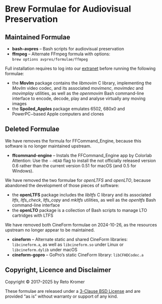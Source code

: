 # Brew Formulae for Audiovisual Preservation

## Maintained Formulae

- **bash-avpres** – Bash scripts for audiovisual preservation
- **ffmpeg** – Alternate FFmpeg formula with options:<br>
`brew options avpres/formulae/ffmpeg`

Full installation requires to log into our [extranet](https://reto.ch/cgi-bin/login.pl) before running the following formulae:

- the **MovIm** package contains the _libmovim_ C library, implementing the _MovIm_ video codec, and its associated _movimenc_, _movimdec_ and _movimplay_ utilities, as well as the _openmovim_ Bash command-line interface to encode, decode, play and analyse virtually any moving images
- the **Spoiled\_Apples** package emulates 6502, 680x0 and PowerPC−based Apple computers and clones

## Deleted Formulae

We have removes the formula for FFCommand\_Engine, because this software is no longer maintained upstream.

- **ffcommand-engine** – Instals the FFCommand\_Engine app by Colorlab<br>
Attention: Use the `--HEAD` flag to install the not officially released version 0.6 rather than the current version 0.51 for macOS (and 0.5 for Windows).

We have removed the two formulae for _openLTFS_ and _openLTO_, because abandoned the development of those pieces of software:

- the **openLTFS** package includes the _libltfs_ C library and its associated _ltfs_, _ltfs\_check_, _ltfs\_copy_ and _mkltfs_ utilities, as well as the _openltfs_ Bash command-line interface
- the **openLTO** package is a collection of Bash scripts to manage LTO cartridges with LTFS

We have removed both CineForm formulae on 2024-10-26, as the resources upstream no longer appear to be maintained.

- **cineform** – Alternate static and shared CineForm libraries: `libcineform.a`, as well as `libcineform.so` under Linux or `libcineform.dylib` under macOS
- **cineform-gopro** – GoPro’s static CineForm library: `libCFHDCodec.a`

## Copyright, Licence and Disclaimer

Copyright © 2017–2025 by Reto Kromer

These formulae are released under a [3-Clause BSD License](LICENSE) and are provided “as is” without warranty or support of any kind.
